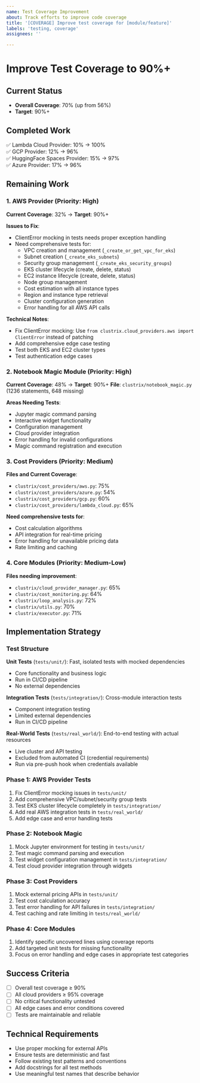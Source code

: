 ```yaml
---
name: Test Coverage Improvement
about: Track efforts to improve code coverage
title: '[COVERAGE] Improve test coverage for [module/feature]'
labels: 'testing, coverage'
assignees: ''

---
```


# Improve Test Coverage to 90%+

## Current Status
- **Overall Coverage**: 70% (up from 56%)
- **Target**: 90%+

## Completed Work
✅ Lambda Cloud Provider: 10% → 100%  
✅ GCP Provider: 12% → 96%  
✅ HuggingFace Spaces Provider: 15% → 97%  
✅ Azure Provider: 17% → 96%  

## Remaining Work

### 1. AWS Provider (Priority: High)
**Current Coverage**: 32% → **Target**: 90%+

**Issues to Fix**:
- ClientError mocking in tests needs proper exception handling
- Need comprehensive tests for:
  - VPC creation and management (`_create_or_get_vpc_for_eks`)
  - Subnet creation (`_create_eks_subnets`) 
  - Security group management (`_create_eks_security_groups`)
  - EKS cluster lifecycle (create, delete, status)
  - EC2 instance lifecycle (create, delete, status)
  - Node group management
  - Cost estimation with all instance types
  - Region and instance type retrieval
  - Cluster configuration generation
  - Error handling for all AWS API calls

**Technical Notes**:
- Fix ClientError mocking: Use `from clustrix.cloud_providers.aws import ClientError` instead of patching
- Add comprehensive edge case testing
- Test both EKS and EC2 cluster types
- Test authentication edge cases

### 2. Notebook Magic Module (Priority: High)
**Current Coverage**: 48% → **Target**: 90%+
**File**: `clustrix/notebook_magic.py` (1236 statements, 648 missing)

**Areas Needing Tests**:
- Jupyter magic command parsing
- Interactive widget functionality
- Configuration management
- Cloud provider integration
- Error handling for invalid configurations
- Magic command registration and execution

### 3. Cost Providers (Priority: Medium)
**Files and Current Coverage**:
- `clustrix/cost_providers/aws.py`: 75% 
- `clustrix/cost_providers/azure.py`: 54%
- `clustrix/cost_providers/gcp.py`: 60%
- `clustrix/cost_providers/lambda_cloud.py`: 65%

**Need comprehensive tests for**:
- Cost calculation algorithms
- API integration for real-time pricing
- Error handling for unavailable pricing data
- Rate limiting and caching

### 4. Core Modules (Priority: Medium-Low)
**Files needing improvement**:
- `clustrix/cloud_provider_manager.py`: 65%
- `clustrix/cost_monitoring.py`: 64% 
- `clustrix/loop_analysis.py`: 72%
- `clustrix/utils.py`: 70%
- `clustrix/executor.py`: 71%

## Implementation Strategy

### Test Structure
**Unit Tests** (`tests/unit/`): Fast, isolated tests with mocked dependencies
- Core functionality and business logic
- Run in CI/CD pipeline
- No external dependencies

**Integration Tests** (`tests/integration/`): Cross-module interaction tests
- Component integration testing
- Limited external dependencies
- Run in CI/CD pipeline

**Real-World Tests** (`tests/real_world/`): End-to-end testing with actual resources
- Live cluster and API testing
- Excluded from automated CI (credential requirements)
- Run via pre-push hook when credentials available

### Phase 1: AWS Provider Tests
1. Fix ClientError mocking issues in `tests/unit/`
2. Add comprehensive VPC/subnet/security group tests
3. Test EKS cluster lifecycle completely in `tests/integration/`
4. Add real AWS integration tests in `tests/real_world/`
5. Add edge case and error handling tests

### Phase 2: Notebook Magic
1. Mock Jupyter environment for testing in `tests/unit/`
2. Test magic command parsing and execution
3. Test widget configuration management in `tests/integration/`
4. Test cloud provider integration through widgets

### Phase 3: Cost Providers
1. Mock external pricing APIs in `tests/unit/`
2. Test cost calculation accuracy
3. Test error handling for API failures in `tests/integration/`
4. Test caching and rate limiting in `tests/real_world/`

### Phase 4: Core Modules
1. Identify specific uncovered lines using coverage reports
2. Add targeted unit tests for missing functionality
3. Focus on error handling and edge cases in appropriate test categories

## Success Criteria
- [ ] Overall test coverage ≥ 90%
- [ ] All cloud providers ≥ 95% coverage
- [ ] No critical functionality untested
- [ ] All edge cases and error conditions covered
- [ ] Tests are maintainable and reliable

## Technical Requirements
- Use proper mocking for external APIs
- Ensure tests are deterministic and fast
- Follow existing test patterns and conventions
- Add docstrings for all test methods
- Use meaningful test names that describe behavior